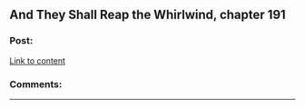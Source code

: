 ## And They Shall Reap the Whirlwind, chapter 191

### Post:

[Link to content](http://otherhistory.proboards.com/post/6129/thread)

### Comments:

---

